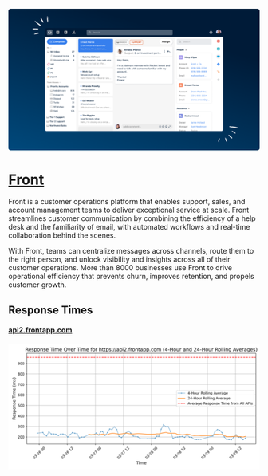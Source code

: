 [![Visit Front](imagePreview.png)](https://front.com)

# [Front](https://front.com)

Front is a customer operations platform that enables support, sales, and account management teams to deliver exceptional service at scale. Front streamlines customer communication by combining the efficiency of a help desk and the familiarity of email, with automated workflows and real-time collaboration behind the scenes.

With Front, teams can centralize messages across channels, route them to the right person, and unlock visibility and insights across all of their customer operations. More than 8000 businesses use Front to drive operational efficiency that prevents churn, improves retention, and propels customer growth.

## Response Times

#### [api2.frontapp.com](https://api2.frontapp.com)

![api2.frontapp.com](response-time-charts/617069322e66726f6e746170702e636f6d.svg)
